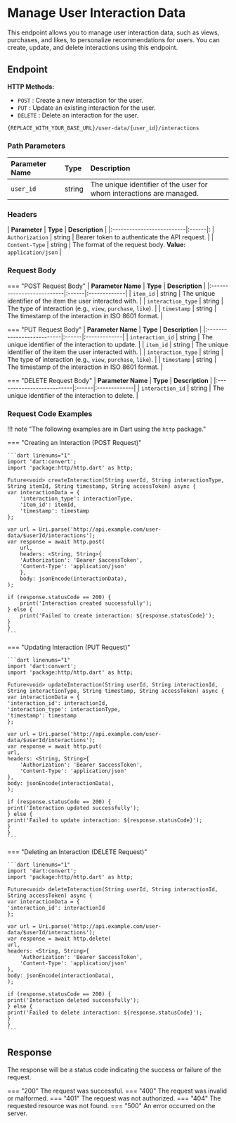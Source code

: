 # **Manage User Interaction Data**

This endpoint allows you to manage user interaction data, such as views, purchases, and likes, to personalize recommendations for users. You can create, update, and delete interactions using this endpoint.

## **Endpoint**

**HTTP Methods:** 

- `POST` : Create a new interaction for the user.
- `PUT` : Update an existing interaction for the user.
- `DELETE` : Delete an interaction for the user.

```http linenums="1" title="User Interaction Data Endpoint"
{REPLACE_WITH_YOUR_BASE_URL}/user-data/{user_id}/interactions
```

### **Path Parameters**

| **Parameter Name** | **Type** | **Description** |
|:--------------------------|:------|:-------------|
| `user_id` | string | The unique identifier of the user for whom interactions are managed. |

### **Headers**

| **Parameter** | **Type** | **Description** |
|:--------------------------|:------|:
| `Authorization` | string | Bearer token to authenticate the API request. |
| `Content-Type` | string | The format of the request body. **Value:** `application/json` |

### **Request Body**

=== "POST Request Body"
    | **Parameter Name** | **Type** | **Description** |
    |:--------------------------|:------|:-------------|
    | `item_id` | string | The unique identifier of the item the user interacted with. |
    | `interaction_type` | string | The type of interaction (e.g., `view`, `purchase`, `like`). |
    | `timestamp` | string | The timestamp of the interaction in ISO 8601 format. |

=== "PUT Request Body"
    | **Parameter Name** | **Type** | **Description** |
    |:--------------------------|:------|:-------------|
    | `interaction_id` | string | The unique identifier of the interaction to update. |
    | `item_id` | string | The unique identifier of the item the user interacted with. |
    | `interaction_type` | string | The type of interaction (e.g., `view`, `purchase`, `like`). |
    | `timestamp` | string | The timestamp of the interaction in ISO 8601 format. |

=== "DELETE Request Body"
    | **Parameter Name** | **Type** | **Description** |
    |:--------------------------|:------|:-------------|
    | `interaction_id` | string | The unique identifier of the interaction to delete. |

### **Request Code Examples**

!!! note "The following examples are in Dart using the `http` package."

=== "Creating an Interaction (POST Request)"

    ```dart linenums="1" 
    import 'dart:convert';
    import 'package:http/http.dart' as http;

    Future<void> createInteraction(String userId, String interactionType, String itemId, String timestamp, String accessToken) async {
    var interactionData = {
        'interaction_type': interactionType,
        'item_id': itemId,
        'timestamp': timestamp
    };

    var url = Uri.parse('http://api.example.com/user-data/$userId/interactions');
    var response = await http.post(
        url,
        headers: <String, String>{
        'Authorization': 'Bearer $accessToken',
        'Content-Type': 'application/json'
        },
        body: jsonEncode(interactionData),
    );

    if (response.statusCode == 200) {
        print('Interaction created successfully');
    } else {
        print('Failed to create interaction: ${response.statusCode}');
    }
    }
    ```
=== "Updating Interaction (PUT Request)"

    ```dart linenums="1"
    import 'dart:convert';
    import 'package:http/http.dart' as http;

    Future<void> updateInteraction(String userId, String interactionId, String interactionType, String timestamp, String accessToken) async {
    var interactionData = {
    'interaction_id': interactionId,
    'interaction_type': interactionType,
    'timestamp': timestamp
    };

    var url = Uri.parse('http://api.example.com/user-data/$userId/interactions');
    var response = await http.put(
    url,
    headers: <String, String>{
        'Authorization': 'Bearer $accessToken',
        'Content-Type': 'application/json'
    },
    body: jsonEncode(interactionData),
    );

    if (response.statusCode == 200) {
    print('Interaction updated successfully');
    } else {
    print('Failed to update interaction: ${response.statusCode}');
    }
    }
    ```

=== "Deleting an Interaction (DELETE Request)"

    ```dart linenums="1"    
    import 'dart:convert';
    import 'package:http/http.dart' as http;

    Future<void> deleteInteraction(String userId, String interactionId, String accessToken) async {
    var interactionData = {
    'interaction_id': interactionId
    };

    var url = Uri.parse('http://api.example.com/user-data/$userId/interactions');
    var response = await http.delete(
    url,
    headers: <String, String>{
        'Authorization': 'Bearer $accessToken',
        'Content-Type': 'application/json'
    },
    body: jsonEncode(interactionData),
    );

    if (response.statusCode == 200) {
    print('Interaction deleted successfully');
    } else {
    print('Failed to delete interaction: ${response.statusCode}');
    }
    }
    ```

## **Response**

The response will be a status code indicating the success or failure of the request.

=== "200"
    The request was successful.
=== "400"
    The request was invalid or malformed.
=== "401"
    The request was not authorized.
=== "404"
    The requested resource was not found.
=== "500"
    An error occurred on the server.    
